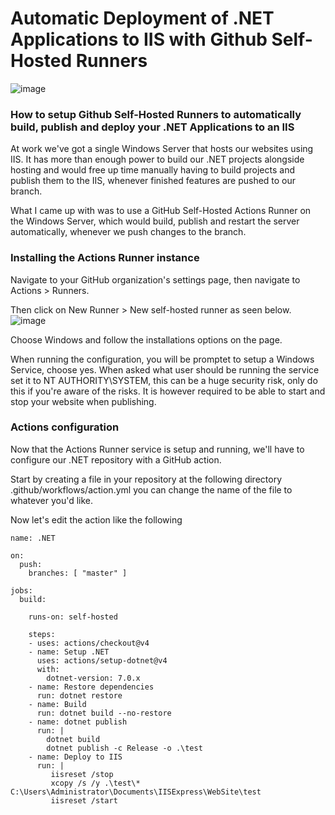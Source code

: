 # Automatic Deployment of .NET Applications to IIS with Github Self-Hosted Runners
![image](https://github.com/sagarshrestha24/simple-web-app-mvc-dotnet/assets/76894861/7ead22fd-8b65-4998-aebb-c3efe6dbcd08)

###  How to setup Github Self-Hosted Runners to automatically build, publish and deploy your .NET Applications to an IIS

At work we've got a single Windows Server that hosts our websites using IIS. It has more than enough power to build our .NET projects alongside hosting and would free up time manually having to build projects and publish them to the IIS, whenever finished features are pushed to our  branch.

What I came up with was to use a GitHub Self-Hosted Actions Runner on the Windows Server, which would build, publish and restart the server automatically, whenever we push changes to the  branch.

### Installing the Actions Runner instance

Navigate to your GitHub organization's settings page, then navigate to Actions > Runners.

Then click on New Runner > New self-hosted runner as seen below.
![image](https://github.com/sagarshrestha24/simple-web-app-mvc-dotnet/assets/76894861/7c2a3b39-3b59-4a3c-bd19-8b5df80fe978)

Choose Windows and follow the installations options on the page.

When running the configuration, you will be promptet to setup a Windows Service, choose yes. When asked what user should be running the service set it to NT AUTHORITY\SYSTEM, this can be a huge security risk, only do this if you're aware of the risks. It is however required to be able to start and stop your website when publishing.

### Actions configuration

Now that the Actions Runner service is setup and running, we'll have to configure our .NET repository with a GitHub action.

Start by creating a file in your repository at the following directory .github/workflows/action.yml you can change the name of the file to whatever you'd like.

Now let's edit the action like the following

```
name: .NET

on:
  push:
    branches: [ "master" ]

jobs:
  build:

    runs-on: self-hosted

    steps:
    - uses: actions/checkout@v4
    - name: Setup .NET
      uses: actions/setup-dotnet@v4
      with:
        dotnet-version: 7.0.x
    - name: Restore dependencies
      run: dotnet restore
    - name: Build
      run: dotnet build --no-restore
    - name: dotnet publish
      run: |
        dotnet build 
        dotnet publish -c Release -o .\test
    - name: Deploy to IIS
      run: |
         iisreset /stop
         xcopy /s /y .\test\* C:\Users\Administrator\Documents\IISExpress\WebSite\test
         iisreset /start
```

